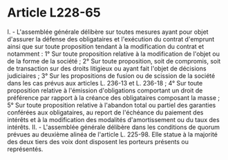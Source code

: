 # Article L228-65

I. - L'assemblée générale délibère sur toutes mesures ayant pour objet d'assurer la défense des obligataires et l'exécution du contrat d'emprunt ainsi que sur toute proposition tendant à la modification du contrat et notamment :   1° Sur toute proposition relative à la modification de l'objet ou de la forme de la société ;   2° Sur toute proposition, soit de compromis, soit de transaction sur des droits litigieux ou ayant fait l'objet de décisions judiciaires ;   3° Sur les propositions de fusion ou de scission de la société dans les cas prévus aux articles L. 236-13 et L. 236-18 ;   4° Sur toute proposition relative à l'émission d'obligations comportant un droit de préférence par rapport à la créance des obligataires composant la masse ;   5° Sur toute proposition relative à l'abandon total ou partiel des garanties conférées aux obligataires, au report de l'échéance du paiement des intérêts et à la modification des modalités d'amortissement ou du taux des intérêts.   II. - L'assemblée générale délibère dans les conditions de quorum prévues au deuxième alinéa de l'article L. 225-98. Elle statue à la majorité des deux tiers des voix dont disposent les porteurs présents ou représentés.